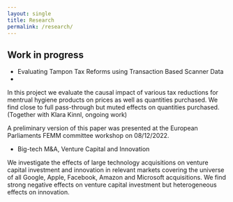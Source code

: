 ```yaml
---
layout: single
title: Research
permalink: /research/
---
```


## Work in progress

* Evaluating Tampon Tax Reforms using Transaction Based Scanner Data
*
In this project we evaluate the causal impact of various tax reductions for mentrual hygiene products on prices as well as quantities purchased. We find close to full pass-through but muted effects on quantities purchased. (Together with Klara Kinnl, ongoing work)

A preliminary version of this paper was presented at the European Parliaments FEMM committee workshop on 08/12/2022.

* Big-tech M&A, Venture Capital and Innovation

We investigate the effects of large technology acquisitions on venture capital investment and innovation in relevant markets covering the universe of all Google, Apple, Facebook, Amazon and Microsoft acquisitions. We find strong negative effects on venture capital investment but heterogeneous effects on innovation.
